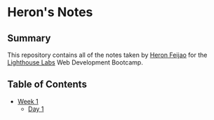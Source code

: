 # Heron's Notes
## Summary 
This repository contains all of the notes taken by [Heron Feijao](https://github.com/heronfeijao) for the [Lighthouse Labs](https://www.lighthouselabs.ca/) Web Development Bootcamp.

## Table of Contents
* [Week 1](/Week_1)
  * [Day 1](/Week_1/Day_1)